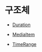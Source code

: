 # 구조체

* [Duration](./details.md#duration)

* [MediaItem](./details.md#mediaitem)

* [TimeRange](./details.md#timerange)

